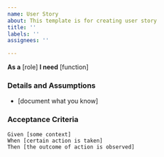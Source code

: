 ```yaml
---
name: User Story
about: This template is for creating user story
title: ''
labels: ''
assignees: ''

---
```


**As a** [role]
**I need** [function]

### Details and Assumptions
* [document what you know]

### Acceptance Criteria

``` gherkin
Given [some context]
When [certain action is taken]
Then [the outcome of action is observed]
```
